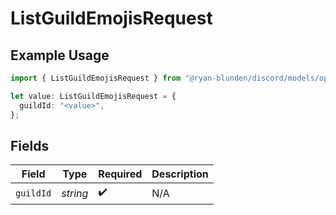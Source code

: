# ListGuildEmojisRequest

## Example Usage

```typescript
import { ListGuildEmojisRequest } from "@ryan-blunden/discord/models/operations";

let value: ListGuildEmojisRequest = {
  guildId: "<value>",
};
```

## Fields

| Field              | Type               | Required           | Description        |
| ------------------ | ------------------ | ------------------ | ------------------ |
| `guildId`          | *string*           | :heavy_check_mark: | N/A                |